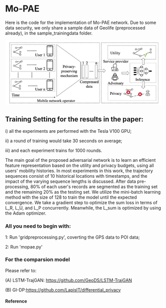 # Mo-PAE

Here is the code for the implementation of Mo-PAE network.
Due to some data security, we only share a sample data of Geolife (preprocessed already), in the sample_trainingdata folder.

![](scenario.jpg)

## Training Setting for the results in the paper:

i) all the experiments are performed with the Tesla V100 GPU; 

ii) a round of training would take 30 seconds on average; 

iii) and each experiment trains for 1000 rounds.

The main goal of the proposed adversarial network is to learn an efficient feature representation based on the utility and privacy budgets, using all users' mobility histories. In most experiments in this work, the trajectory sequences consist of 10 historical locations with timestamps, and the impact of the varying sequence lengths is discussed.
After data pre-processing, 80\% of each user's records are segmented as the training set and the remaining 20\% as the testing set. We utilize the mini-batch learning method with the size of 128 to train the model until the expected convergence. We take a gradient step to optimize the sum loss in terms of L_R, L_U, and L_P concurrently. Meanwhile, the L_sum is optimized by using the Adam optimizer. 

### All you need to begin with:

1: Run 'gridpreprocessing.py', coverting the GPS data to POI data;

2: Run 'mopae.py'


### For the comparsion model

Please refer to:

(A) LSTM-TrajGAN: https://github.com/GeoDS/LSTM-TrajGAN

(B) GI-DP:https://github.com/LapisIT/differential_privacy


#### Reference




